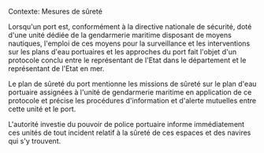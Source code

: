 Contexte: Mesures de sûreté

Lorsqu'un port est, conformément à la directive nationale de sécurité, doté d'une unité dédiée de la gendarmerie maritime disposant de moyens nautiques, l'emploi de ces moyens pour la surveillance et les interventions sur les plans d'eau portuaires et les approches du port fait l'objet d'un protocole conclu entre le représentant de l'Etat dans le département et le représentant de l'Etat en mer.

Le plan de sûreté du port mentionne les missions de sûreté sur le plan d'eau portuaire assignées à l'unité de gendarmerie maritime en application de ce protocole et précise les procédures d'information et d'alerte mutuelles entre cette unité et le port.

L'autorité investie du pouvoir de police portuaire informe immédiatement ces unités de tout incident relatif à la sûreté de ces espaces et des navires qui s'y trouvent.